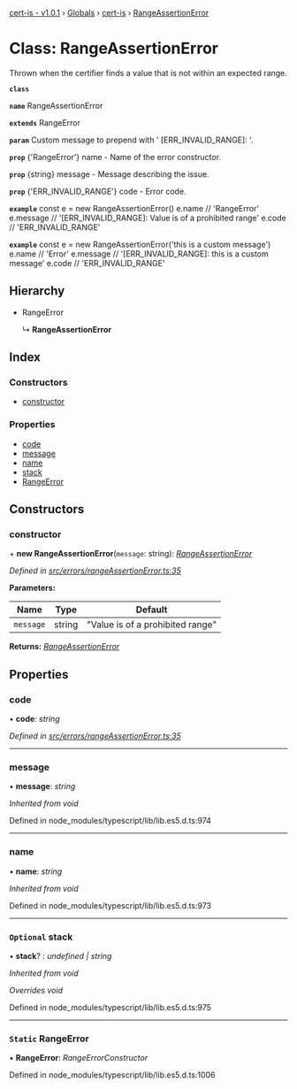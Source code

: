 [cert-is - v1.0.1](../README.md) › [Globals](../globals.md) › [cert-is](../modules/cert_is.md) › [RangeAssertionError](cert_is.rangeassertionerror.md)

# Class: RangeAssertionError

Thrown when the certifier finds a value that is not within an expected range.

**`class`** 

**`name`** RangeAssertionError

**`extends`** RangeError

**`param`** Custom message to prepend with '
[ERR_INVALID_RANGE]: '.

**`prop`** {'RangeError'} name    - Name of the error constructor.

**`prop`** {string}      message - Message describing the issue.

**`prop`** {'ERR_INVALID_RANGE'} code - Error code.

**`example`** 
const e = new RangeAssertionError()
e.name    // 'RangeError'
e.message // '[ERR_INVALID_RANGE]: Value is of a prohibited range'
e.code    // 'ERR_INVALID_RANGE'

**`example`** 
const e = new RangeAssertionError('this is a custom message')
e.name    // 'Error'
e.message // '[ERR_INVALID_RANGE]: this is a custom message'
e.code    // 'ERR_INVALID_RANGE'

## Hierarchy

* RangeError

  ↳ **RangeAssertionError**

## Index

### Constructors

* [constructor](cert_is.rangeassertionerror.md#constructor)

### Properties

* [code](cert_is.rangeassertionerror.md#code)
* [message](cert_is.rangeassertionerror.md#message)
* [name](cert_is.rangeassertionerror.md#name)
* [stack](cert_is.rangeassertionerror.md#optional-stack)
* [RangeError](cert_is.rangeassertionerror.md#static-rangeerror)

## Constructors

###  constructor

\+ **new RangeAssertionError**(`message`: string): *[RangeAssertionError](cert_is.rangeassertionerror.md)*

*Defined in [src/errors/rangeAssertionError.ts:35](https://github.com/jpcx/cert-is/blob/09879b3/src/errors/rangeAssertionError.ts#L35)*

**Parameters:**

Name | Type | Default |
------ | ------ | ------ |
`message` | string | "Value is of a prohibited range" |

**Returns:** *[RangeAssertionError](cert_is.rangeassertionerror.md)*

## Properties

###  code

• **code**: *string*

*Defined in [src/errors/rangeAssertionError.ts:35](https://github.com/jpcx/cert-is/blob/09879b3/src/errors/rangeAssertionError.ts#L35)*

___

###  message

• **message**: *string*

*Inherited from void*

Defined in node_modules/typescript/lib/lib.es5.d.ts:974

___

###  name

• **name**: *string*

*Inherited from void*

Defined in node_modules/typescript/lib/lib.es5.d.ts:973

___

### `Optional` stack

• **stack**? : *undefined | string*

*Inherited from void*

*Overrides void*

Defined in node_modules/typescript/lib/lib.es5.d.ts:975

___

### `Static` RangeError

▪ **RangeError**: *RangeErrorConstructor*

Defined in node_modules/typescript/lib/lib.es5.d.ts:1006
